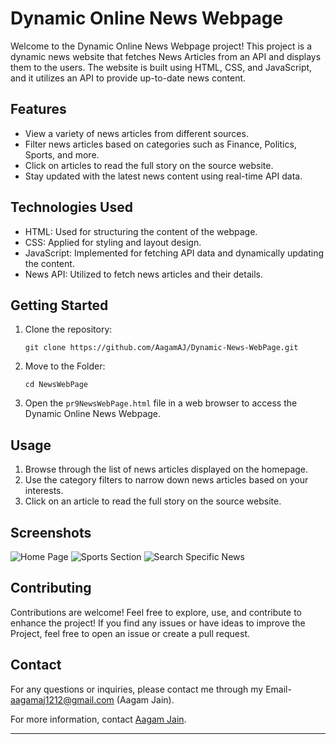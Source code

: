 # Dynamic Online News Webpage

Welcome to the Dynamic Online News Webpage project! This project is a dynamic news website that fetches News Articles from an API and displays them to the users. The website is built using HTML, CSS, and JavaScript, and it utilizes an API to provide up-to-date news content.

## Features

- View a variety of news articles from different sources.
- Filter news articles based on categories such as Finance, Politics, Sports, and more.
- Click on articles to read the full story on the source website.
- Stay updated with the latest news content using real-time API data.

## Technologies Used

- HTML: Used for structuring the content of the webpage.
- CSS: Applied for styling and layout design.
- JavaScript: Implemented for fetching API data and dynamically updating the content.
- News API: Utilized to fetch news articles and their details.

## Getting Started

1. Clone the repository:

   ```
   git clone https://github.com/AagamAJ/Dynamic-News-WebPage.git
   ```
2. Move to the Folder:

   ```
   cd NewsWebPage
   ```

3. Open the `pr9NewsWebPage.html` file in a web browser to access the Dynamic Online News Webpage.

## Usage

1. Browse through the list of news articles displayed on the homepage.
2. Use the category filters to narrow down news articles based on your interests.
3. Click on an article to read the full story on the source website.

## Screenshots

![Home Page](https://github.com/AagamAJ/Dynamic-News-WebPage/assets/112746979/0a742742-2b27-43a4-9767-4bf37331d72b)
![Sports Section](https://github.com/AagamAJ/Dynamic-News-WebPage/assets/112746979/3e547996-78b1-43b5-a52c-54d66012ced3)
![Search Specific News](https://github.com/AagamAJ/Dynamic-News-WebPage/assets/112746979/0fb636e4-98bd-4d9a-9872-2d3e3bd57b3d)

## Contributing

Contributions are welcome! Feel free to explore, use, and contribute to enhance the project!
If you find any issues or have ideas to improve the Project, feel free to open an issue or create a pull request.

## Contact

For any questions or inquiries, please contact me through my Email- aagamaj1212@gmail.com (Aagam Jain).

For more information, contact [Aagam Jain](https://github.com/AagamAJ).

---
